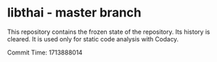 # libthai - master branch

This repository contains the frozen state of the repository.
Its history is cleared. It is used only for static code
analysis with Codacy.

Commit Time: 1713888014